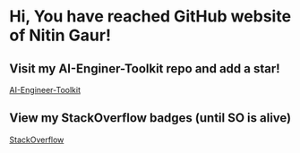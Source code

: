 # Hi, You have reached GitHub website of Nitin Gaur!

## Visit my AI-Enginer-Toolkit repo and add a star!
[AI-Engineer-Toolkit](https://github.com/nigaur/ai-engineer-toolkit/)

## View my StackOverflow badges (until SO is alive)
[StackOverflow](https://stackoverflow.com/users/1166503/nitin-gaur)
